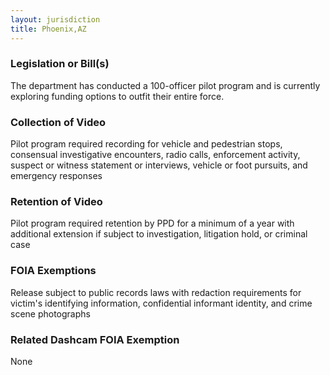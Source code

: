 ```yaml
---
layout: jurisdiction
title: Phoenix,AZ
---
```


### Legislation or Bill(s)

The department has conducted a 100-officer pilot program and is currently exploring funding options to outfit their entire force. 

### Collection of Video

Pilot program required recording for vehicle and pedestrian stops, consensual investigative encounters, radio calls, enforcement activity, suspect or witness statement or interviews, vehicle or foot pursuits, and emergency responses

### Retention of Video

Pilot program required retention by PPD for a minimum of a year with additional extension if subject to investigation, litigation hold, or criminal case

### FOIA Exemptions

Release subject to public records laws with redaction requirements for victim&#39;s identifying information, confidential informant identity, and crime scene photographs

### Related Dashcam FOIA Exemption

None
